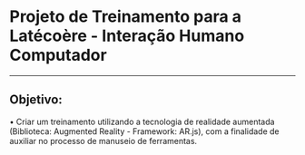 # Projeto de Treinamento para a Latécoère - Interação Humano Computador
---

## Objetivo:
  • Criar um treinamento utilizando a tecnologia de realidade aumentada (Biblioteca: Augmented Reality - Framework: AR.js), com a finalidade de auxiliar no processo de manuseio de ferramentas.
